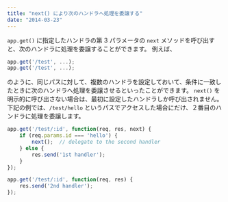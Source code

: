 ```yaml
---
title: "next() により次のハンドラへ処理を委譲する"
date: "2014-03-23"
---
```


`app.get()` に指定したハンドラの第 3 パラメータの `next` メソッドを呼び出すと、次のハンドラに処理を委譲することができます。
例えば、

```javascript
app.get('/test', ...);
app.get('/test', ...);
```

のように、同じパスに対して、複数のハンドラを設定しておいて、条件に一致したときに次のハンドラへ処理を委譲させるといったことができます。
`next()` を明示的に呼び出さない場合は、最初に設定したハンドラしか呼び出されません。
下記の例では、`/test/hello` というパスでアクセスした場合にだけ、２番目のハンドラに処理を委譲します。

```javascript
app.get('/test/:id', function(req, res, next) {
    if (req.params.id === 'hello') {
        next();  // delegate to the second handler
    } else {
        res.send('1st handler');
    }
});

app.get('/test/:id', function(req, res) {
    res.send('2nd handler');
});
```

